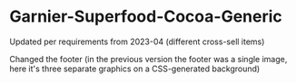 # Garnier-Superfood-Cocoa-Generic

Updated per requirements from 2023-04 (different cross-sell items)

Changed the footer (in the previous version the footer was a single image, here it's three separate graphics on a CSS-generated background)
